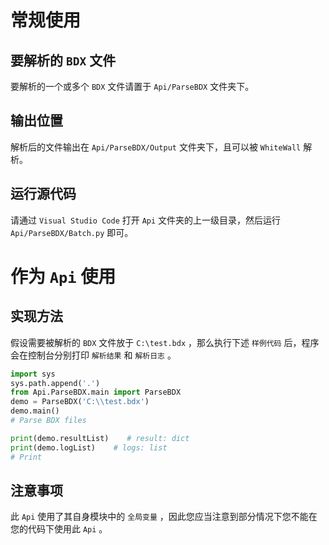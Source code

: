 # 常规使用

## 要解析的 `BDX` 文件
要解析的一个或多个 `BDX` 文件请置于 `Api/ParseBDX` 文件夹下。

## 输出位置
解析后的文件输出在 `Api/ParseBDX/Output` 文件夹下，且可以被 `WhiteWall` 解析。

## 运行源代码
请通过 `Visual Studio Code` 打开 `Api` 文件夹的上一级目录，然后运行 `Api/ParseBDX/Batch.py` 即可。





# 作为 `Api` 使用

## 实现方法
假设需要被解析的 `BDX` 文件放于 `C:\test.bdx` ，那么执行下述 `样例代码` 后，程序会在控制台分别打印 `解析结果` 和 `解析日志` 。
```python
import sys
sys.path.append('.')
from Api.ParseBDX.main import ParseBDX
demo = ParseBDX('C:\\test.bdx')
demo.main()
# Parse BDX files

print(demo.resultList)    # result: dict
print(demo.logList)    # logs: list
# Print
```

## 注意事项
此 `Api` 使用了其自身模块中的 `全局变量` ，因此您应当注意到部分情况下您不能在您的代码下使用此 `Api` 。